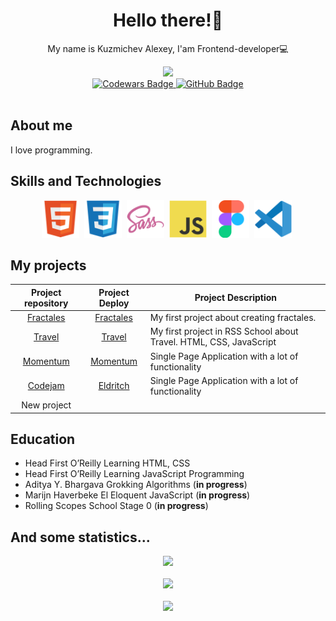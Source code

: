 <div id="title" align="center">
  <h1 font-size='10px'>Hello there!&#128075;</h1>
  <p> My name is Kuzmichev Alexey, I'am Frontend-developer&#128187;</p>
</div>

<div id="header" align="center">
  <img src="https://media.giphy.com/media/qgQUggAC3Pfv687qPC/giphy.gif" width="320"/>
</div>

<div id="badges" align="center">
  <a href="https://www.codewars.com/users/LineCoran">
    <img src="https://img.shields.io/badge/Codewars-red?style=for-the-badge&logo=Codewars&logoColor=white" alt="Codewars Badge"/>
  </a>
<!--   <a href="https://t.me/linecoran">
    <img src="https://img.shields.io/badge/Telegram-blue?style=for-the-badge&logo=telegram&logoColor=white" alt="Telegram Badge"/>
  </a> -->
<!--   <a href="https://discordapp.com/users/872181479680122892/">
    <img src="https://img.shields.io/badge/Discord-purple?style=for-the-badge&logo=Discord&logoColor=white" alt="Discord Badge"/>
  </a> -->
<!--   <a href="mailto: vppisya@gmail.com">
    <img src="https://img.shields.io/badge/Gmail-red?style=for-the-badge&logo=Gmail&logoColor=white" alt="Gmail Badge"/>
  </a> -->
  <a href="https://github.com/linecoran">
    <img src="https://img.shields.io/badge/GitHub-red?style=for-the-badge&logo=GitHub&logoColor=white" alt="GitHub Badge"/>
  </a>
</div>
<div id="views_counter " align="center">
  <img src="https://komarev.com/ghpvc/?username=linecoran" alt=""/>
</div>

<div id="main">
  <div id="about_me">
    <h2>About me </h2>
    <p>I love programming.</p>
  </div>
  <div id="skills">
    <h2>Skills and Technologies</h2>
    <div id='logo' align='center'>
  <img src="https://github.com/devicons/devicon/blob/master/icons/html5/html5-original.svg" title="HTML5" alt="HTML" width="60" height="60"/>&nbsp;
  <img src="https://github.com/devicons/devicon/blob/master/icons/css3/css3-original.svg" title="CSS3" alt="CSS" width="60" height="60"/>&nbsp;
  <img src="https://github.com/devicons/devicon/blob/master/icons/sass/sass-original.svg" title="SASS" alt="SASS" width="60" height="60"/>&nbsp;
  <img src="https://github.com/devicons/devicon/blob/master/icons/javascript/javascript-original.svg" title="JavaScript" alt="JavaScript" width="60" height="60"/>&nbsp;     
   <img src="https://github.com/devicons/devicon/blob/master/icons/figma/figma-original.svg" title="Figma"  alt="Figma" width="60" height="60"/>&nbsp;
  <img src="https://github.com/devicons/devicon/blob/master/icons/vscode/vscode-original.svg" title="VS Code"  alt="VS Code" width="60" height="60"/>&nbsp;
  
</div>
  </div>
  <div id="projects">
    <h2>My projects</h2>    
<table>
<thead>
<tr>
  <th align="center">Project repository</th>
  <th align="center">Project Deploy</th>
  <th>Project Description</th>
</tr>
</thead>
<tbody>
<tr>
  <td align="center"><a href="https://github.com/linecoran/fractales">Fractales</a></td>
  <td align="center"><a href="https://linecoran.github.io/fractales/" rel="nofollow">Fractales</a></td>
  <td>My first project about creating fractales. </td>
</tr>
<tr>
  <td align="center"><a href="https://github.com/linecoran/travel">Travel</a></td>
  <td align="center"><a href="https://linecoran.github.io/travel/" rel="nofollow">Travel</a></td>
  <td>My first project in RSS School about Travel. HTML, CSS, JavaScript</td>
</tr>
<tr>
  <td align="center"><a href="https://github.com/linecoran/momentum/">Momentum</a></td>
  <td align="center"><a href="https://linecoran.github.io/momentum/" rel="nofollow">Momentum</a></td>
  <td>Single Page Application with a lot of functionality</td>
</tr>

<tr>
  <td align="center"><a href="https://github.com/linecoran/eldritch-codejam/">Codejam</a></td>
  <td align="center"><a href="https://linecoran.github.io/eldritch-codejam/" rel="nofollow">Eldritch</a></td>
  <td>Single Page Application with a lot of functionality</td>
</tr>

<tr>
<td align="center">New project</td>
<td align="center"></td>
<td></td>
</tr>
</tbody>
</table>
  </div>
  <div id='education'>
    <h2 align='left'>Education</h2>
    <ul>
      <li>Head First O’Reilly Learning HTML, CSS</li>
      <li>Head First O’Reilly Learning JavaScript Programming</li>
      <li>Aditya Y. Bhargava Grokking Algorithms (<b>in progress</b>)</li>
      <li>Marijn Haverbeke El Eloquent JavaScript (<b>in progress</b>)</li>
      <li>Rolling Scopes School Stage 0 (<b>in progress</b>)</li>
    </ul>
  </div>
  <div id='stats' align='center'>
    <h2 align='left'>And some statistics...</h2>
    <img src="http://github-readme-streak-stats.herokuapp.com?user=pavel1303&theme=merko&date_format=M%20j%5B%2C%20Y%5D"><br><br>
    <img src="https://github-readme-stats.vercel.app/api/top-langs/?username=linecoran&layout=compact&theme=vision-friendly-dark"><br><br>
    <img src="https://www.codewars.com/users/pavel1303/badges/large">
  </div>
  
</div>
